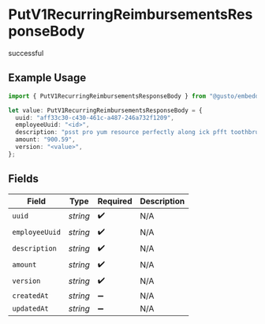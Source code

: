 # PutV1RecurringReimbursementsResponseBody

successful

## Example Usage

```typescript
import { PutV1RecurringReimbursementsResponseBody } from "@gusto/embedded-api/models/operations/putv1recurringreimbursements.js";

let value: PutV1RecurringReimbursementsResponseBody = {
  uuid: "aff33c30-c430-461c-a487-246a732f1209",
  employeeUuid: "<id>",
  description: "psst pro yum resource perfectly along ick pfft toothbrush",
  amount: "900.59",
  version: "<value>",
};
```

## Fields

| Field              | Type               | Required           | Description        |
| ------------------ | ------------------ | ------------------ | ------------------ |
| `uuid`             | *string*           | :heavy_check_mark: | N/A                |
| `employeeUuid`     | *string*           | :heavy_check_mark: | N/A                |
| `description`      | *string*           | :heavy_check_mark: | N/A                |
| `amount`           | *string*           | :heavy_check_mark: | N/A                |
| `version`          | *string*           | :heavy_check_mark: | N/A                |
| `createdAt`        | *string*           | :heavy_minus_sign: | N/A                |
| `updatedAt`        | *string*           | :heavy_minus_sign: | N/A                |